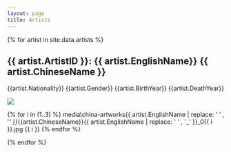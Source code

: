 ```yaml
---
layout: page
title: Artists
---
```


{% for artist in site.data.artists %}
<h2>{{ artist.ArtistID }}: {{ artist.EnglishName}} {{ artist.ChineseName }}</h2>
<p> {{artist.Nationality}}  {{artist.Gender}} {{artist.BirthYear}} {{artist.DeathYear}}</p>
<img src= "media\china-artworks\ {{ artist.EnglishName | replace: ' ' , '_' }}_{{artist.ChineseName}}/{{ artist.EnglishName | replace: ' ' , '_' }}">

{% for i in (1..3) %} 
media\china-artworks\{{ artist.EnglishName | replace: ' ' , '_' }}_{{artist.ChineseName}}{{ artist.EnglishName | replace: ' ' ,  '_' }}_0{{ i }}.jpg
  {{ i }}
{% endfor %}

{% endfor %}






